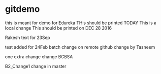 # gitdemo
this is meant for demo for Edureka
THis should be printed TODAY
This is a local change
This should be printed on DEC 28 2016

Rakesh text for 23Sep

test added for 24Feb batch
change on remote github
change by Tasneem

one extra change
change BCBSA 

B2_Change1
change in master
